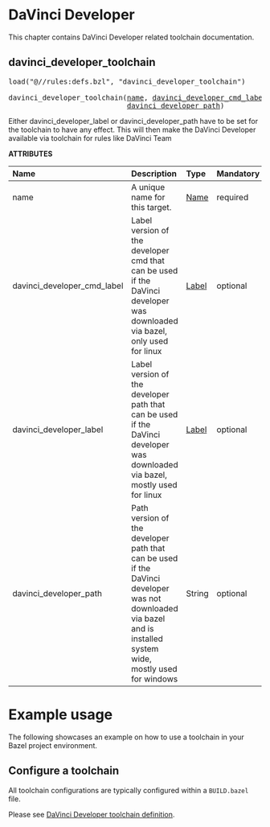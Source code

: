 # DaVinci Developer
This chapter contains DaVinci Developer related toolchain documentation. 

<a id="davinci_developer_toolchain"></a>

## davinci_developer_toolchain

<pre>
load("@//rules:defs.bzl", "davinci_developer_toolchain")

davinci_developer_toolchain(<a href="#davinci_developer_toolchain-name">name</a>, <a href="#davinci_developer_toolchain-davinci_developer_cmd_label">davinci_developer_cmd_label</a>, <a href="#davinci_developer_toolchain-davinci_developer_label">davinci_developer_label</a>,
                            <a href="#davinci_developer_toolchain-davinci_developer_path">davinci_developer_path</a>)
</pre>

Either davinci_developer_label or davinci_developer_path have to be set for the toolchain to have any effect. This will then make the DaVinci Developer available via toolchain for rules like DaVinci Team

**ATTRIBUTES**


| Name  | Description | Type | Mandatory | Default |
| :------------- | :------------- | :------------- | :------------- | :------------- |
| <a id="davinci_developer_toolchain-name"></a>name |  A unique name for this target.   | <a href="https://bazel.build/concepts/labels#target-names">Name</a> | required |  |
| <a id="davinci_developer_toolchain-davinci_developer_cmd_label"></a>davinci_developer_cmd_label |  Label version of the developer cmd that can be used if the DaVinci developer was downloaded via bazel, only used for linux   | <a href="https://bazel.build/concepts/labels">Label</a> | optional |  `None`  |
| <a id="davinci_developer_toolchain-davinci_developer_label"></a>davinci_developer_label |  Label version of the developer path that can be used if the DaVinci developer was downloaded via bazel, mostly used for linux   | <a href="https://bazel.build/concepts/labels">Label</a> | optional |  `None`  |
| <a id="davinci_developer_toolchain-davinci_developer_path"></a>davinci_developer_path |  Path version of the developer path that can be used if the DaVinci developer was not downloaded via bazel and is installed system wide, mostly used for windows   | String | optional |  `""`  |

# Example usage

The following showcases an example on how to use a toolchain in your Bazel project environment.

## Configure a toolchain

All toolchain configurations are typically configured within a `BUILD.bazel` file. 

Please see [DaVinci Developer toolchain definition](../toolchains.md#davinci-developer-toolchains).